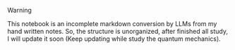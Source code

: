 > [!WARNING]
>
> This notebook is an incomplete markdown conversion by LLMs from my hand written notes. So, the structure is unorganized, after finished all study, I will update it soon (Keep updating while study the quantum mechanics). 